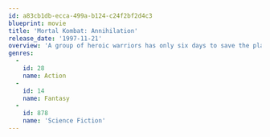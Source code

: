 ```yaml
---
id: a83cb1db-ecca-499a-b124-c24f2bf2d4c3
blueprint: movie
title: 'Mortal Kombat: Annihilation'
release_date: '1997-11-21'
overview: 'A group of heroic warriors has only six days to save the planet in "Mortal Kombat Annihilation." To succeed they must survive the most spectacular series of challenges any human, or god, has ever encountered as they battle an evil warlord bent on taking control of Earth. Sequel to the film "Mortal Kombat," and based on the popular video game.'
genres:
  -
    id: 28
    name: Action
  -
    id: 14
    name: Fantasy
  -
    id: 878
    name: 'Science Fiction'
---
```

